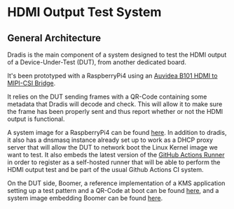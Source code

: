 # HDMI Output Test System

## General Architecture

Dradis is the main component of a system designed to test the HDMI output of a
Device-Under-Test (DUT), from another dedicated board.

It's been prototyped with a RaspberryPi4 using an
[Auvidea B101 HDMI to MIPI-CSI Bridge](https://auvidea.eu/b101-hdmi-to-csi-2-bridge-15-pin-fpc/).

It relies on the DUT sending frames with a QR-Code containing some metadata that
Dradis will decode and check. This will allow it to make sure the frame has been
properly sent and thus report whether or not the HDMI output is functional.

A system image for a RaspberryPi4 can be found
[here](https://github.com/mripard/pegasus-debian). In addition to dradis, it
also has a dnsmasq instance already set up to work as a DHCP proxy server that
will allow the DUT to network boot the Linux Kernel image we want to test.
It also embeds the latest version of the
[GitHub Actions Runner](https://github.com/actions/runner) in order to register
as a self-hosted runner that will be able to perform the HDMI output test and be
part of the usual Github Actions CI system.

On the DUT side, Boomer, a reference implementation of a KMS application setting
up a test pattern and a QR-Code at boot can be found
[here](https://github.com/mripard/dradis/tree/main/boomer), and a system image
embedding Boomer can be found [here]().
